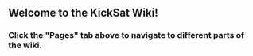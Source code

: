 ## Welcome to the KickSat Wiki!

### Click the "Pages" tab above to navigate to different parts of the wiki.